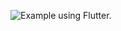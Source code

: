 ![Example using Flutter.](https://i.ibb.co/cxBbsNs/Screen-Shot-2020-05-16-at-18-25-54.png "Example using Flutter.")
